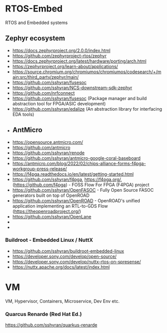 # RTOS-Embed
RTOS and Embedded systems

## Zephyr ecosystem
- https://docs.zephyrproject.org/2.0.0/index.html
- https://github.com/zephyrproject-rtos/zephyr
- https://docs.zephyrproject.org/latest/hardware/porting/arch.html
- https://zephyrproject.org/learn-about/applications/
- https://source.chromium.org/chromiumos/chromiumos/codesearch/+/main:src/third_party/zephyr/main/
- https://github.com/sshyran/fusesoc
- https://github.com/sshyran/NCS-downstream-sdk-zephyr
- https://github.com/nrfconnect
- https://github.com/sshyran/fusesoc (Package manager and build abstraction tool for FPGA/ASIC development)
- https://github.com/sshyran/edalize (An abstraction library for interfacing EDA tools)
- ## AntMicro
- https://opensource.antmicro.com/
- https://github.com/antmicro
- https://github.com/sshyran/renode
- https://github.com/sshyran/antmicro-google-coral-baseboard
- https://antmicro.com/blog/2022/02/chips-alliance-forms-f4pga-workgroup-press-release/
- https://f4pga.readthedocs.io/en/latest/getting-started.html
- https://github.com/sshyran/f4pga, https://f4pga.org/, (https://github.com/f4pga) - FOSS Flow For FPGA (F4PGA) project
- https://github.com/sshyran/OpenFASOC - Fully Open Source FASOC generators built on top of OpenROAD
- https://github.com/sshyran/OpenROAD - OpenROAD's unified application implementing an RTL-to-GDS Flow (https://theopenroadproject.org/)
- https://github.com/sshyran/OpenLane
- 
- 






### Buildroot - Embedded Linux / NuttX
- https://github.com/sshyran/buildroot-embedded-linux
- https://developer.sony.com/develop/open-source/
- https://developer.sony.com/develop/nuttx-rtos-on-spresense/
- https://nuttx.apache.org/docs/latest/index.html




# VM
VM, Hypervisor, Containers, Microservice, Dev Env  etc.



### Quarcus Renarde (Red Hat Ed.)
https://github.com/sshyran/quarkus-renarde




